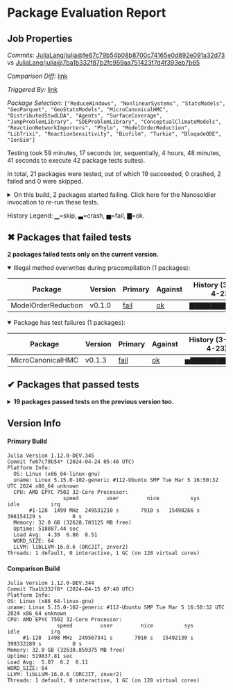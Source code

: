# Package Evaluation Report

## Job Properties

*Commits:* [JuliaLang/julia@fe67c79b54b08b8700c74165e0d892e091a32d73](https://github.com/JuliaLang/julia/commit/fe67c79b54b08b8700c74165e0d892e091a32d73) vs [JuliaLang/julia@7ba1b332f87b2fc959aa751423f7d4f393eb7b65](https://github.com/JuliaLang/julia/commit/7ba1b332f87b2fc959aa751423f7d4f393eb7b65)

*Comparison Diff:* [link](https://github.com/JuliaLang/julia/compare/7ba1b332f87b2fc959aa751423f7d4f393eb7b65...fe67c79b54b08b8700c74165e0d892e091a32d73)

*Triggered By:* [link](https://github.com/JuliaLang/julia/pull/54121#issuecomment-2074092129)

*Package Selection:* `["ReduceWindows", "NonlinearSystems", "StatsModels", "GeoParquet", "GeoStatsModels", "MicroCanonicalHMC", "DistributedStwdLDA", "Agents", "SurfaceCoverage", "JumpProblemLibrary", "SDEProblemLibrary", "ConceptualClimateModels", "ReactionNetworkImporters", "Phylo", "ModelOrderReduction", "LibTrixi", "ReactionSensitivity", "Biofilm", "Turkie", "BloqadeODE", "IonSim"]`

Testing took 59 minutes, 17 seconds (or, sequentially, 4 hours, 48 minutes, 41 seconds to execute 42 package tests suites).

In total, 21 packages were tested, out of which 19 succeeded, 0 crashed, 2 failed and 0 were skipped.


<details><summary>On this build, 2 packages started failing. Click here for the Nanosoldier invocation to re-run these tests.</summary>
<p>

```
@nanosoldier `runtests(["MicroCanonicalHMC", "ModelOrderReduction"])`
```

</p>
</details>


History Legend: ▁=skip, ▃=crash, ▅=fail, ▇=ok.

## ✖ Packages that failed tests

**2 packages failed tests only on the current version.**

<details open><summary>Illegal method overwrites during precompilation (1 packages):</summary>
<p>


| Package | Version | Primary | Against | History (3-25 to 4-23) |
| ------- | ------- | ------- | ------- | ------- |
| ModelOrderReduction | v0.1.0 | [fail](https://s3.amazonaws.com/julialang-reports/nanosoldier/pkgeval/by_hash/fe67c79_vs_7ba1b33/ModelOrderReduction.primary.log) | [ok](https://s3.amazonaws.com/julialang-reports/nanosoldier/pkgeval/by_hash/fe67c79_vs_7ba1b33/ModelOrderReduction.against.log) | <span class="history">▇▇▇▇▇▇▇▇▇▅▇▅</span> |

</p>
</details>

<details open><summary>Package has test failures (1 packages):</summary>
<p>


| Package | Version | Primary | Against | History (3-25 to 4-23) |
| ------- | ------- | ------- | ------- | ------- |
| MicroCanonicalHMC | v0.1.3 | [fail](https://s3.amazonaws.com/julialang-reports/nanosoldier/pkgeval/by_hash/fe67c79_vs_7ba1b33/MicroCanonicalHMC.primary.log) | [ok](https://s3.amazonaws.com/julialang-reports/nanosoldier/pkgeval/by_hash/fe67c79_vs_7ba1b33/MicroCanonicalHMC.against.log) | <span class="history">▅▇▇▇▇▇▇▇▅▇▇▇</span> |

</p>
</details>


## ✔ Packages that passed tests

<details><summary><strong>19 packages passed tests on the previous version too.</strong></summary>
<p>

| Package | History (3-25 to 4-23) |
| ------- | ------- |
| [StatsModels v0.7.3](https://s3.amazonaws.com/julialang-reports/nanosoldier/pkgeval/by_hash/fe67c79_vs_7ba1b33/StatsModels.primary.log) | <span class="history">▇▇▇▇▇▇▇▇▇▇▇▇</span> |
| [Agents v6.0.9](https://s3.amazonaws.com/julialang-reports/nanosoldier/pkgeval/by_hash/fe67c79_vs_7ba1b33/Agents.primary.log) | <span class="history">▅▅▅▅▅▅▅▇▅▅▅▅</span> |
| [GeoStatsModels v0.3.3](https://s3.amazonaws.com/julialang-reports/nanosoldier/pkgeval/by_hash/fe67c79_vs_7ba1b33/GeoStatsModels.primary.log) | <span class="history">▇▇▇▇▇▇▇▇▇▇▇▇</span> |
| [BloqadeODE v0.2.1](https://s3.amazonaws.com/julialang-reports/nanosoldier/pkgeval/by_hash/fe67c79_vs_7ba1b33/BloqadeODE.primary.log) | <span class="history">▇▇▇▇▅▇▅▇▅▇▇▇</span> |
| [GeoParquet v0.2.1](https://s3.amazonaws.com/julialang-reports/nanosoldier/pkgeval/by_hash/fe67c79_vs_7ba1b33/GeoParquet.primary.log) | <span class="history">▇▃▇▃▃▅▇▃▇▇▇▇</span> |
| [Phylo v0.5.1](https://s3.amazonaws.com/julialang-reports/nanosoldier/pkgeval/by_hash/fe67c79_vs_7ba1b33/Phylo.primary.log) | <span class="history">▅▅▅▇▅▅▅▅▅▇▇▅</span> |
| [JumpProblemLibrary v0.1.4](https://s3.amazonaws.com/julialang-reports/nanosoldier/pkgeval/by_hash/fe67c79_vs_7ba1b33/JumpProblemLibrary.primary.log) | <span class="history">▅▇▇▇▅▇▇▅▇▇▇▇</span> |
| [SDEProblemLibrary v0.1.6](https://s3.amazonaws.com/julialang-reports/nanosoldier/pkgeval/by_hash/fe67c79_vs_7ba1b33/SDEProblemLibrary.primary.log) | <span class="history">▅▇▇▇▇▅▇▅▇▅▇▇</span> |
| [NonlinearSystems v0.1.2](https://s3.amazonaws.com/julialang-reports/nanosoldier/pkgeval/by_hash/fe67c79_vs_7ba1b33/NonlinearSystems.primary.log) | <span class="history">▇▇▇▇▇▇▇▃▇▇▇▇</span> |
| [LibTrixi v0.1.5](https://s3.amazonaws.com/julialang-reports/nanosoldier/pkgeval/by_hash/fe67c79_vs_7ba1b33/LibTrixi.primary.log) | <span class="history">▇▇▇▇▇▇▇▇▇▇▇▅</span> |
| [Turkie v0.1.13](https://s3.amazonaws.com/julialang-reports/nanosoldier/pkgeval/by_hash/fe67c79_vs_7ba1b33/Turkie.primary.log) | <span class="history">▅▅▇▇▇▇▇▇▇▇▅▇</span> |
| [Biofilm v1.0.3](https://s3.amazonaws.com/julialang-reports/nanosoldier/pkgeval/by_hash/fe67c79_vs_7ba1b33/Biofilm.primary.log) | <span class="history">▇▇▇▇▇▇▇▇▇▇▇▇</span> |
| [SurfaceCoverage v0.1.1](https://s3.amazonaws.com/julialang-reports/nanosoldier/pkgeval/by_hash/fe67c79_vs_7ba1b33/SurfaceCoverage.primary.log) | <span class="history">▇▇▇▇▇▇▇▇▇▇▇▇</span> |
| [IonSim v0.5.1](https://s3.amazonaws.com/julialang-reports/nanosoldier/pkgeval/by_hash/fe67c79_vs_7ba1b33/IonSim.primary.log) | <span class="history">▅▅▇▇▇▇▇▇▇▇▇▇</span> |
| [ReduceWindows v0.3.1](https://s3.amazonaws.com/julialang-reports/nanosoldier/pkgeval/by_hash/fe67c79_vs_7ba1b33/ReduceWindows.primary.log) | <span class="history">▇▇▇▇▇▇▇▇▇▇▅▇</span> |
| [ReactionSensitivity v0.1.0](https://s3.amazonaws.com/julialang-reports/nanosoldier/pkgeval/by_hash/fe67c79_vs_7ba1b33/ReactionSensitivity.primary.log) | <span class="history">▇▇▇▅▅▇▅▇▇▅▅▅</span> |
| [DistributedStwdLDA v0.2.1](https://s3.amazonaws.com/julialang-reports/nanosoldier/pkgeval/by_hash/fe67c79_vs_7ba1b33/DistributedStwdLDA.primary.log) | <span class="history">▇▇▇▇▇▅▅▇▇▇▇▇</span> |
| [ConceptualClimateModels v0.1.2](https://s3.amazonaws.com/julialang-reports/nanosoldier/pkgeval/by_hash/fe67c79_vs_7ba1b33/ConceptualClimateModels.primary.log) | <span class="history">▇▇▇▇▇▇▇▇▇▇▇▇</span> |
| [ReactionNetworkImporters v0.14.1](https://s3.amazonaws.com/julialang-reports/nanosoldier/pkgeval/by_hash/fe67c79_vs_7ba1b33/ReactionNetworkImporters.primary.log) | <span class="history">▇▇▇▇▅▅▅▇▇▅▇▅</span> |

</p>
</details>


## Version Info

#### Primary Build

```
Julia Version 1.12.0-DEV.345
Commit fe67c79b54* (2024-04-24 05:46 UTC)
Platform Info:
  OS: Linux (x86_64-linux-gnu)
  uname: Linux 5.15.0-102-generic #112-Ubuntu SMP Tue Mar 5 16:50:32 UTC 2024 x86_64 unknown
  CPU: AMD EPYC 7502 32-Core Processor: 
                  speed         user         nice          sys         idle          irq
       #1-128  1499 MHz  249531210 s       7910 s   15490266 s  398154129 s          0 s
  Memory: 32.0 GB (32628.703125 MB free)
  Uptime: 518887.44 sec
  Load Avg:  4.39  6.86  8.51
  WORD_SIZE: 64
  LLVM: libLLVM-16.0.6 (ORCJIT, znver2)
Threads: 1 default, 0 interactive, 1 GC (on 128 virtual cores)

```

  #### Comparison Build

  ```
Julia Version 1.12.0-DEV.344
Commit 7ba1b332f8* (2024-04-15 07:40 UTC)
Platform Info:
  OS: Linux (x86_64-linux-gnu)
  uname: Linux 5.15.0-102-generic #112-Ubuntu SMP Tue Mar 5 16:50:32 UTC 2024 x86_64 unknown
  CPU: AMD EPYC 7502 32-Core Processor: 
                  speed         user         nice          sys         idle          irq
       #1-128  1498 MHz  249567341 s       7910 s   15492130 s  399332289 s          0 s
  Memory: 32.0 GB (32630.859375 MB free)
  Uptime: 519837.81 sec
  Load Avg:  5.07  6.2  6.11
  WORD_SIZE: 64
  LLVM: libLLVM-16.0.6 (ORCJIT, znver2)
Threads: 1 default, 0 interactive, 1 GC (on 128 virtual cores)

  ```
  <!-- Generated on 2024-04-24T07:12:25.559 -->
